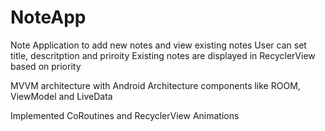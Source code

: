 # NoteApp

Note Application to add new notes and view existing notes
User can set title, descritption and priroity 
Existing notes are displayed in RecyclerView based on priority 

MVVM architecture with Android Architecture components like ROOM, ViewModel and LiveData

Implemented CoRoutines and RecyclerView Animations
